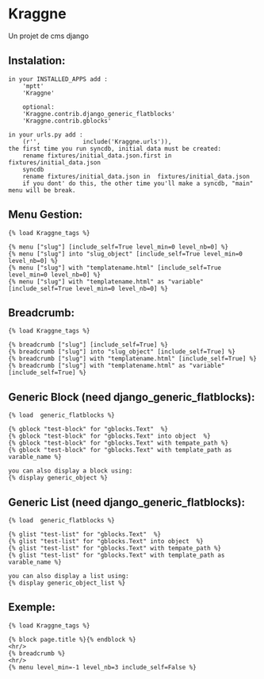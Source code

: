 Kraggne
=======

Un projet de cms django


Instalation:
-----------
     
    in your INSTALLED_APPS add :
        'mptt'
        'Kraggne'

        optional:
        'Kraggne.contrib.django_generic_flatblocks'
        'Kraggne.contrib.gblocks'

    in your urls.py add :
        (r'',            include('Kraggne.urls')),
    the first time you run syncdb, initial data must be created:
        rename fixtures/initial_data.json.first in fixtures/initial_data.json
        syncdb
        rename fixtures/initial_data.json in  fixtures/initial_data.json
        if you dont' do this, the other time you'll make a syncdb, "main" menu will be break.

Menu Gestion:
------------
    {% load Kraggne_tags %}

    {% menu ["slug"] [include_self=True level_min=0 level_nb=0] %}
    {% menu ["slug"] into "slug_object" [include_self=True level_min=0 level_nb=0] %}
    {% menu ["slug"] with "templatename.html" [include_self=True level_min=0 level_nb=0] %}
    {% menu ["slug"] with "templatename.html" as "variable" [include_self=True level_min=0 level_nb=0] %}


Breadcrumb:
----------

    {% load Kraggne_tags %}

    {% breadcrumb ["slug"] [include_self=True] %}
    {% breadcrumb ["slug"] into "slug_object" [include_self=True] %}
    {% breadcrumb ["slug"] with "templatename.html" [include_self=True] %}
    {% breadcrumb ["slug"] with "templatename.html" as "variable" [include_self=True] %}


Generic Block (need django_generic_flatblocks): 
-------------

    {% load  generic_flatblocks %}

    {% gblock "test-block" for "gblocks.Text"  %}
    {% gblock "test-block" for "gblocks.Text" into object  %}
    {% gblock "test-block" for "gblocks.Text" with tempate_path %}
    {% gblock "test-block" for "gblocks.Text" with template_path as varable_name %}

    you can also display a block using:
    {% display generic_object %}


Generic List (need django_generic_flatblocks):
----------------------------------------------

    {% load  generic_flatblocks %}

    {% glist "test-list" for "gblocks.Text"  %}
    {% glist "test-list" for "gblocks.Text" into object  %}
    {% glist "test-list" for "gblocks.Text" with tempate_path %}
    {% glist "test-list" for "gblocks.Text" with template_path as varable_name %}

    you can also display a list using:
    {% display generic_object_list %}


Exemple:
-------


    {% load Kraggne_tags %}

    {% block page.title %}{% endblock %}
    <hr/>
    {% breadcrumb %}
    <hr/>
    {% menu level_min=-1 level_nb=3 include_self=False %}
